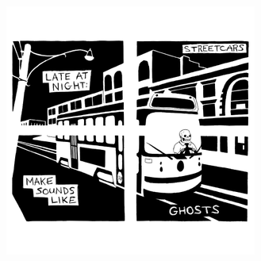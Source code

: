 <!-- Streetcars -->
<!-- 2022-01-03 -->

<img src="img/2022-01-03-streetcars.png" style="width: 500px; height: 500px" />
